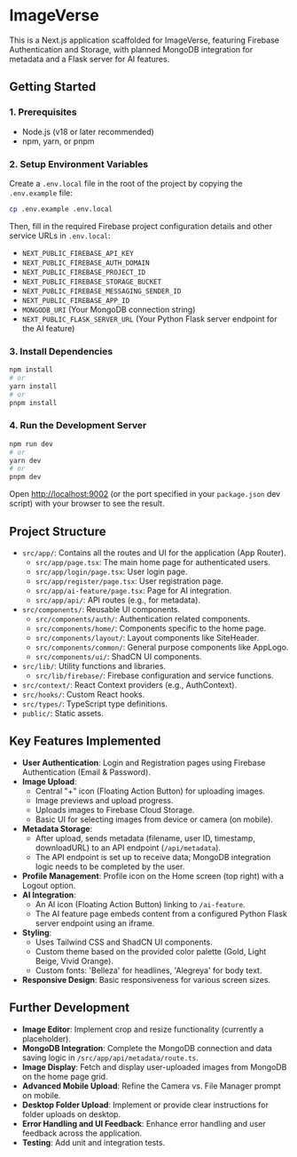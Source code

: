 # ImageVerse

This is a Next.js application scaffolded for ImageVerse, featuring Firebase Authentication and Storage, with planned MongoDB integration for metadata and a Flask server for AI features.

## Getting Started

### 1. Prerequisites

*   Node.js (v18 or later recommended)
*   npm, yarn, or pnpm

### 2. Setup Environment Variables

Create a `.env.local` file in the root of the project by copying the `.env.example` file:

```bash
cp .env.example .env.local
```

Then, fill in the required Firebase project configuration details and other service URLs in `.env.local`:

*   `NEXT_PUBLIC_FIREBASE_API_KEY`
*   `NEXT_PUBLIC_FIREBASE_AUTH_DOMAIN`
*   `NEXT_PUBLIC_FIREBASE_PROJECT_ID`
*   `NEXT_PUBLIC_FIREBASE_STORAGE_BUCKET`
*   `NEXT_PUBLIC_FIREBASE_MESSAGING_SENDER_ID`
*   `NEXT_PUBLIC_FIREBASE_APP_ID`
*   `MONGODB_URI` (Your MongoDB connection string)
*   `NEXT_PUBLIC_FLASK_SERVER_URL` (Your Python Flask server endpoint for the AI feature)

### 3. Install Dependencies

```bash
npm install
# or
yarn install
# or
pnpm install
```

### 4. Run the Development Server

```bash
npm run dev
# or
yarn dev
# or
pnpm dev
```

Open [http://localhost:9002](http://localhost:9002) (or the port specified in your `package.json` dev script) with your browser to see the result.

## Project Structure

*   `src/app/`: Contains all the routes and UI for the application (App Router).
    *   `src/app/page.tsx`: The main home page for authenticated users.
    *   `src/app/login/page.tsx`: User login page.
    *   `src/app/register/page.tsx`: User registration page.
    *   `src/app/ai-feature/page.tsx`: Page for AI integration.
    *   `src/app/api/`: API routes (e.g., for metadata).
*   `src/components/`: Reusable UI components.
    *   `src/components/auth/`: Authentication related components.
    *   `src/components/home/`: Components specific to the home page.
    *   `src/components/layout/`: Layout components like SiteHeader.
    *   `src/components/common/`: General purpose components like AppLogo.
    *   `src/components/ui/`: ShadCN UI components.
*   `src/lib/`: Utility functions and libraries.
    *   `src/lib/firebase/`: Firebase configuration and service functions.
*   `src/context/`: React Context providers (e.g., AuthContext).
*   `src/hooks/`: Custom React hooks.
*   `src/types/`: TypeScript type definitions.
*   `public/`: Static assets.

## Key Features Implemented

*   **User Authentication**: Login and Registration pages using Firebase Authentication (Email & Password).
*   **Image Upload**:
    *   Central "+" icon (Floating Action Button) for uploading images.
    *   Image previews and upload progress.
    *   Uploads images to Firebase Cloud Storage.
    *   Basic UI for selecting images from device or camera (on mobile).
*   **Metadata Storage**:
    *   After upload, sends metadata (filename, user ID, timestamp, downloadURL) to an API endpoint (`/api/metadata`).
    *   The API endpoint is set up to receive data; MongoDB integration logic needs to be completed by the user.
*   **Profile Management**: Profile icon on the Home screen (top right) with a Logout option.
*   **AI Integration**:
    *   An AI icon (Floating Action Button) linking to `/ai-feature`.
    *   The AI feature page embeds content from a configured Python Flask server endpoint using an iframe.
*   **Styling**:
    *   Uses Tailwind CSS and ShadCN UI components.
    *   Custom theme based on the provided color palette (Gold, Light Beige, Vivid Orange).
    *   Custom fonts: 'Belleza' for headlines, 'Alegreya' for body text.
*   **Responsive Design**: Basic responsiveness for various screen sizes.

## Further Development

*   **Image Editor**: Implement crop and resize functionality (currently a placeholder).
*   **MongoDB Integration**: Complete the MongoDB connection and data saving logic in `/src/app/api/metadata/route.ts`.
*   **Image Display**: Fetch and display user-uploaded images from MongoDB on the home page grid.
*   **Advanced Mobile Upload**: Refine the Camera vs. File Manager prompt on mobile.
*   **Desktop Folder Upload**: Implement or provide clear instructions for folder uploads on desktop.
*   **Error Handling and UI Feedback**: Enhance error handling and user feedback across the application.
*   **Testing**: Add unit and integration tests.
